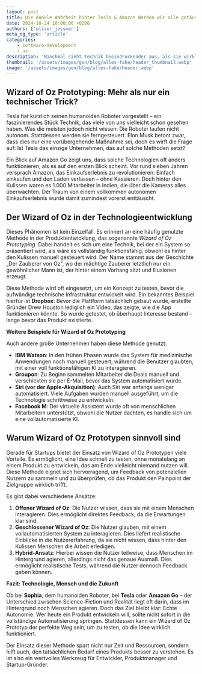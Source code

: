 ```yaml
---
layout: post
title: Die dunkle Wahrheit hinter Tesla & Amazon Werden wir alle getäuscht?
date: 2024-10-24 10:00:00 +0200
authors: ['oliver_jessner']
meta_og_type: 'article'
categories:
    - software-development
    - ux
description: 'Manchmal sieht Technik beeindruckender aus, als sie wirklich ist. Hinter vielen innovativen Produkten stecken oft manuelle Prozesse, die geschickt verborgen bleiben. Diese Methode erlaubt es Unternehmen, Konzepte zu testen, ohne sofort voll funktionsfähige Systeme zu entwickeln.'
thumbnail: '/assets/images/gen/blog/alles-fake/header_thumbnail.webp'
image: '/assets/images/gen/blog/alles-fake/header.webp'
---
```


## Wizard of Oz Prototyping: Mehr als nur ein technischer Trick?

Tesla hat kürzlich seinen humanoiden Roboter vorgestellt – ein faszinierendes Stück Technik, das viele von uns vielleicht schon gesehen haben. Was die meisten jedoch nicht wissen: Die Roboter laufen nicht autonom. Stattdessen werden sie ferngesteuert. Elon Musk betont zwar, dass dies nur eine vorübergehende Maßnahme sei, doch es wirft die Frage auf: Ist Tesla das einzige Unternehmen, das auf solche Methoden setzt?

Ein Blick auf Amazon Go zeigt uns, dass solche Technologien oft anders funktionieren, als es auf den ersten Blick scheint. Vor rund sieben Jahren versprach Amazon, das Einkaufserlebnis zu revolutionieren: Einfach einkaufen und den Laden verlassen – ohne Kassieren. Doch hinter den Kulissen waren es 1.000 Mitarbeiter in Indien, die über die Kameras alles überwachten. Der Traum von einem vollkommen autonomen Einkaufserlebnis wurde damit zumindest vorerst enttäuscht.

## Der Wizard of Oz in der Technologieentwicklung

Dieses Phänomen ist kein Einzelfall. Es erinnert an eine häufig genutzte Methode in der Produktentwicklung, das sogenannte _Wizard of Oz Prototyping_. Dabei handelt es sich um eine Technik, bei der ein System so präsentiert wird, als wäre es vollständig funktionsfähig, obwohl es hinter den Kulissen manuell gesteuert wird. Der Name stammt aus der Geschichte „Der Zauberer von Oz“, wo der mächtige Zauberer letztlich nur ein gewöhnlicher Mann ist, der hinter einem Vorhang sitzt und Illusionen erzeugt.

Diese Methode wird oft eingesetzt, um ein Konzept zu testen, bevor die aufwändige technische Infrastruktur entwickelt wird. Ein bekanntes Beispiel hierfür ist **Dropbox**: Bevor die Plattform tatsächlich gebaut wurde, erstellte Gründer Drew Houston lediglich ein Video, das zeigte, wie die App funktionieren könnte. So wurde getestet, ob überhaupt Interesse bestand – lange bevor das Produkt existierte.

**Weitere Beispiele für Wizard of Oz Prototyping**

Auch andere große Unternehmen haben diese Methode genutzt:

-   **IBM Watson**: In den frühen Phasen wurde das System für medizinische Anwendungen noch manuell gesteuert, während die Benutzer glaubten, mit einer voll funktionsfähigen KI zu interagieren.
-   **Groupon**: Zu Beginn sammelten Mitarbeiter die Deals manuell und verschickten sie per E-Mail, bevor das System automatisiert wurde.
-   **Siri (vor der Apple-Akquisition)**: Auch Siri war anfangs weniger automatisiert. Viele Aufgaben wurden manuell ausgeführt, um die Technologie schrittweise zu entwickeln.
-   **Facebook M**: Der virtuelle Assistent wurde oft von menschlichen Mitarbeitern unterstützt, obwohl die Nutzer dachten, es handle sich um eine vollautomatisierte KI.

## Warum Wizard of Oz Prototypen sinnvoll sind

Gerade für Startups bietet der Einsatz von Wizard of Oz Prototypen viele Vorteile. Es ermöglicht, eine Idee schnell zu testen, ohne monatelang an einem Produkt zu entwickeln, das am Ende vielleicht niemand nutzen will. Diese Methode eignet sich hervorragend, um Feedback von potenziellen Nutzern zu sammeln und zu überprüfen, ob das Produkt den Painpoint der Zielgruppe wirklich trifft.

Es gibt dabei verschiedene Ansätze:

1. **Offener Wizard of Oz**: Die Nutzer wissen, dass sie mit einem Menschen interagieren. Dies ermöglicht direktes Feedback, da die Erwartungen klar sind.
2. **Geschlossener Wizard of Oz**: Die Nutzer glauben, mit einem vollautomatisierten System zu interagieren. Dies liefert realistische Einblicke in die Nutzererfahrung, da sie nicht wissen, dass hinter den Kulissen Menschen die Arbeit erledigen.
3. **Hybrid-Ansatz**: Hierbei wissen die Nutzer teilweise, dass Menschen im Hintergrund agieren, allerdings nicht das genaue Ausmaß. Dies ermöglicht realistische Tests, während die Nutzer dennoch Feedback geben können.

**Fazit: Technologie, Mensch und die Zukunft**

Ob bei **Sophia**, dem humanoiden Roboter, bei **Tesla** oder **Amazon Go** – der Unterschied zwischen Science-Fiction und Realität liegt oft darin, dass im Hintergrund noch Menschen agieren. Doch das Ziel bleibt klar: Echte Autonomie. Wer heute ein Produkt entwickeln will, sollte nicht sofort in die vollständige Automatisierung springen. Stattdessen kann ein Wizard of Oz Prototyp der perfekte Weg sein, um zu testen, ob die Idee wirklich funktioniert.

Der Einsatz dieser Methode spart nicht nur Zeit und Ressourcen, sondern hilft auch, den tatsächlichen Bedarf eines Produkts besser zu verstehen. Es ist also ein wertvolles Werkzeug für Entwickler, Produktmanager und Startup-Gründer.
